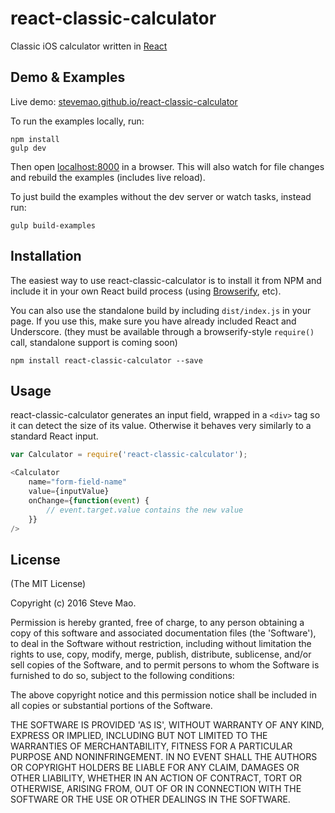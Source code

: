 react-classic-calculator
====================

Classic iOS calculator written in [React](http://facebook.github.io/react/index.html)


## Demo & Examples

Live demo: [stevemao.github.io/react-classic-calculator](http://stevemao.github.io/react-classic-calculator/)

To run the examples locally, run:

```
npm install
gulp dev
```

Then open [localhost:8000](http://localhost:8000) in a browser. This will also watch for file changes and rebuild the examples (includes live reload).

To just build the examples without the dev server or watch tasks, instead run:

```
gulp build-examples
```


## Installation

The easiest way to use react-classic-calculator is to install it from NPM and include it in your own React build process (using [Browserify](http://browserify.org), etc).

You can also use the standalone build by including `dist/index.js` in your page. If you use this, make sure you have already included React and Underscore. (they must be available through a browserify-style `require()` call, standalone support is coming soon)

```
npm install react-classic-calculator --save
```


## Usage

react-classic-calculator generates an input field, wrapped in a `<div>` tag so it can detect the size of its value. Otherwise it behaves very similarly to a standard React input.


```js
var Calculator = require('react-classic-calculator');

<Calculator
	name="form-field-name"
	value={inputValue}
	onChange={function(event) {
		// event.target.value contains the new value
	}}
/>
```

## License

(The MIT License)

Copyright (c) 2016 Steve Mao.

Permission is hereby granted, free of charge, to any person obtaining a copy of this software and associated documentation files (the 'Software'), to deal in the Software without restriction, including without limitation the rights to use, copy, modify, merge, publish, distribute, sublicense, and/or sell copies of the Software, and to permit persons to whom the Software is furnished to do so, subject to the following conditions:

The above copyright notice and this permission notice shall be included in all copies or substantial portions of the Software.

THE SOFTWARE IS PROVIDED 'AS IS', WITHOUT WARRANTY OF ANY KIND, EXPRESS OR IMPLIED, INCLUDING BUT NOT LIMITED TO THE WARRANTIES OF MERCHANTABILITY, FITNESS FOR A PARTICULAR PURPOSE AND NONINFRINGEMENT. IN NO EVENT SHALL THE AUTHORS OR COPYRIGHT HOLDERS BE LIABLE FOR ANY CLAIM, DAMAGES OR OTHER LIABILITY, WHETHER IN AN ACTION OF CONTRACT, TORT OR OTHERWISE, ARISING FROM, OUT OF OR IN CONNECTION WITH THE SOFTWARE OR THE USE OR OTHER DEALINGS IN THE SOFTWARE.
